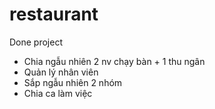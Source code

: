 # restaurant
Done project
+ Chia ngẫu nhiên 2 nv chạy bàn + 1 thu ngân
+ Quản lý nhân viên
+ Sắp ngẫu nhiên 2 nhóm
+ Chia ca làm việc
